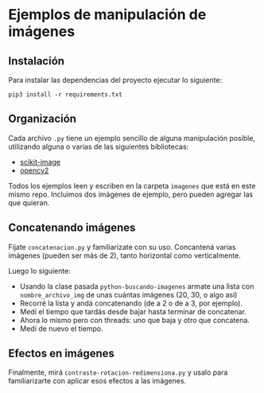 # Ejemplos de manipulación de imágenes

## Instalación

Para instalar las dependencias del proyecto ejecutar lo siguiente:

```
pip3 install -r requirements.txt
```

## Organización

Cada archivo `.py` tiene un ejemplo sencillo de alguna manipulación posible, utilizando alguna o varias de las siguientes bibliotecas:
* [scikit-image](https://scikit-image.org/) 
* [opencv2](https://docs.opencv.org/master/index.html)

Todos los ejemplos leen y escriben en la carpeta `imagenes` que está en este mismo repo. Incluimos dos imágenes de ejemplo, pero pueden agregar las que quieran.

## Concatenando imágenes

Fijate `concatenacion.py` y familiarizate con su uso. Concantená varias imágenes (pueden ser más de 2), tanto horizontal como verticalmente.

Luego lo siguiente:
* Usando la clase pasada `python-buscando-imagenes` armate una lista con `nombre_archivo_img` de unas cuántas imágenes (20, 30, o algo así)
* Recorré la lista y andá concatenando (de a 2 o de a 3, por ejemplo).
* Medí el tiempo que tardás desde bajar hasta terminar de concatenar.
* Ahora lo mismo pero con threads: uno que baja y otro que concatena.
* Medí de nuevo el tiempo.

## Efectos en imágenes

Finalmente, mirá `contraste-rotacion-redimensiona.py` y usalo para familiarizarte con aplicar esos efectos a las imágenes.